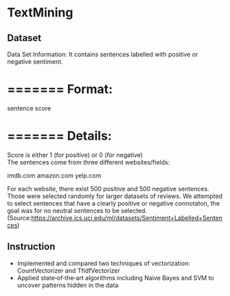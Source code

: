 # TextMining
## Dataset
Data Set Information:
It contains sentences labelled with positive or negative sentiment. 

======= 
Format: 
======= 
sentence score 



======= 
Details: 
======= 
Score is either 1 (for positive) or 0 (for negative)	
The sentences come from three different websites/fields: 

imdb.com 
amazon.com 
yelp.com 

For each website, there exist 500 positive and 500 negative sentences. Those were selected randomly for larger datasets of reviews. 
We attempted to select sentences that have a clearly positive or negative connotaton, the goal was for no neutral sentences to be selected. 
(Source:https://archive.ics.uci.edu/ml/datasets/Sentiment+Labelled+Sentences)

## Instruction
- Implemented and compared two techniques of vectorization: CountVectorizer and TfidfVectorizer
- Applied state‐of‐the‐art algorithms including Naive Bayes and SVM to uncover patterns hidden in
the data
